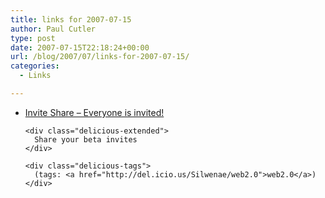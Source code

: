 ```yaml
---
title: links for 2007-07-15
author: Paul Cutler
type: post
date: 2007-07-15T22:18:24+00:00
url: /blog/2007/07/links-for-2007-07-15/
categories:
  - Links

---
```

<ul class="delicious">
  <li>
    <div class="delicious-link">
      <a href="http://www.inviteshare.com/">Invite Share &#8211; Everyone is invited!</a>
    </div>
    
    <div class="delicious-extended">
      Share your beta invites
    </div>
    
    <div class="delicious-tags">
      (tags: <a href="http://del.icio.us/Silwenae/web2.0">web2.0</a>)
    </div>
  </li>
</ul>